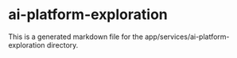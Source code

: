 # ai-platform-exploration
This is a generated markdown file for the app/services/ai-platform-exploration directory.
